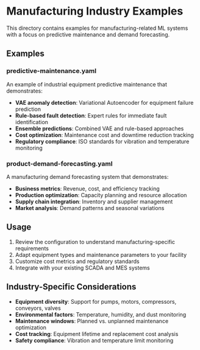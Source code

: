 # Manufacturing Industry Examples

This directory contains examples for manufacturing-related ML systems with a focus on predictive maintenance and demand forecasting.

## Examples

### predictive-maintenance.yaml
An example of industrial equipment predictive maintenance that demonstrates:

- **VAE anomaly detection**: Variational Autoencoder for equipment failure prediction
- **Rule-based fault detection**: Expert rules for immediate fault identification
- **Ensemble predictions**: Combined VAE and rule-based approaches
- **Cost optimization**: Maintenance cost and downtime reduction tracking
- **Regulatory compliance**: ISO standards for vibration and temperature monitoring

### product-demand-forecasting.yaml
A manufacturing demand forecasting system that demonstrates:

- **Business metrics**: Revenue, cost, and efficiency tracking
- **Production optimization**: Capacity planning and resource allocation
- **Supply chain integration**: Inventory and supplier management
- **Market analysis**: Demand patterns and seasonal variations

## Usage

1. Review the configuration to understand manufacturing-specific requirements
2. Adapt equipment types and maintenance parameters to your facility
3. Customize cost metrics and regulatory standards
4. Integrate with your existing SCADA and MES systems

## Industry-Specific Considerations

- **Equipment diversity**: Support for pumps, motors, compressors, conveyors, valves
- **Environmental factors**: Temperature, humidity, and dust monitoring
- **Maintenance windows**: Planned vs. unplanned maintenance optimization
- **Cost tracking**: Equipment lifetime and replacement cost analysis
- **Safety compliance**: Vibration and temperature limit monitoring
